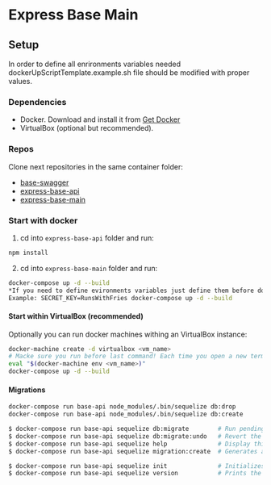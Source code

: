 # Express Base Main

## Setup
In order to define all enrironments variables needed dockerUpScriptTemplate.example.sh file should be modified with proper values.


### Dependencies

* Docker. Download and install it from [Get Docker](https://www.docker.com/get-docker)
* VirtualBox (optional but recommended).

### Repos

Clone next repositories in the same container folder:

* [base-swagger](https://github.com/xmartlabs/base-swagger)
* [express-base-api](https://bitbucket.org/mtnbarreto/express-base-api)
* [express-base-main](https://bitbucket.org/mtnbarreto/express-base-main)

### Start with docker

1. cd into `express-base-api` folder and run:
  ```sh
  npm install
  ```
2. cd into `express-base-main` folder and run:
  ```sh
  docker-compose up -d --build
  *If you need to define evironments variables just define them before docker-compose command.
  Example: SECRET_KEY=RunsWithFries docker-compose up -d --build
  ```

#### Start within VirtualBox (recommended)

Optionally you can run docker machines withing an VirtualBox instance:

```sh
docker-machine create -d virtualbox <vm_name>
# Macke sure you run before last command! Each time you open a new terminal (either tab or window) you must eval again.
eval "$(docker-machine env <vm_name>)"
docker-compose up -d --build
```

#### Migrations 

```sh
docker-compose run base-api node_modules/.bin/sequelize db:drop
docker-compose run base-api node_modules/.bin/sequelize db:create
```

```sh
$ docker-compose run base-api sequelize db:migrate        # Run pending migrations.
$ docker-compose run base-api sequelize db:migrate:undo   # Revert the last migration run.
$ docker-compose run base-api sequelize help              # Display this help text.
$ docker-compose run base-api sequelize migration:create  # Generates a new migration file.

```

```sh
$ docker-compose run base-api sequelize init              # Initializes the project.
$ docker-compose run base-api sequelize version           # Prints the version number.
```

